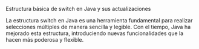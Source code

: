 Estructura básica de switch en Java y sus actualizaciones

La estructura switch en Java es una herramienta fundamental para realizar selecciones múltiples de manera sencilla y legible. Con el tiempo, Java ha mejorado esta estructura, introduciendo nuevas funcionalidades que la hacen más poderosa y flexible.